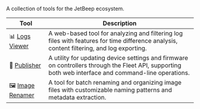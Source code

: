 A collection of tools for the JetBeep ecosystem.

| Tool | Description |
|------|-------------|
| 📊 [Logs Viewer](./logs-viewver/) | A web-based tool for analyzing and filtering log files with features for time difference analysis, content filtering, and log exporting. |
| 🔄 [Publisher](./publisher/) | A utility for updating device settings and firmware on controllers through the Fleet API, supporting both web interface and command-line operations. |
| 🖼️ [Image Renamer](./image-renamer/) | A tool for batch renaming and organizing image files with customizable naming patterns and metadata extraction. |